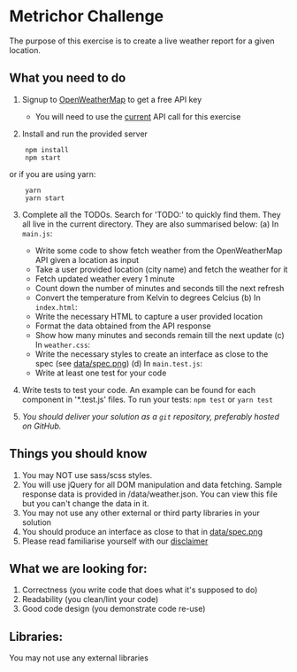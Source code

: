 # Metrichor Challenge

The purpose of this exercise is to create a live weather report for a given location.

## What you need to do

1. Signup to [OpenWeatherMap](https://openweathermap.org) to get a free API key

   - You will need to use the [current](https://openweathermap.org/current) API call for this exercise

2. Install and run the provided server

```
    npm install
    npm start
```

or if you are using yarn:

```
    yarn
    yarn start
```

3. Complete all the TODOs. Search for 'TODO:' to quickly find them. They all live in the current directory. They are also summarised below:
   (a) In `main.js`:

   - Write some code to show fetch weather from the OpenWeatherMap API given a location as input
   - Take a user provided location (city name) and fetch the weather for it
   - Fetch updated weather every 1 minute
   - Count down the number of minutes and seconds till the next refresh
   - Convert the temperature from Kelvin to degrees Celcius
     (b) In `index.html`:
   - Write the necessary HTML to capture a user provided location
   - Format the data obtained from the API response
   - Show how many minutes and seconds remain till the next update
     (c) In `weather.css`:
   - Write the necessary styles to create an interface as close to the spec (see [data/spec.png](./data/spec.png))
     (d) In `main.test.js`:
   - Write at least one test for your code

4. Write tests to test your code. An example can be found for each component in '\*.test.js' files. To run your tests:
   `npm test`
   or
   `yarn test`
5. _You should deliver your solution as a `git` repository, preferably hosted on GitHub._

## Things you should know

1. You may NOT use sass/scss styles.
2. You will use jQuery for all DOM manipulation and data fetching. Sample response data is provided in /data/weather.json. You can view this file but you can't change the data in it.
3. You may not use any other external or third party libraries in your solution
4. You should produce an interface as close to that in [data/spec.png](./data/spec.png)
5. Please read familiarise yourself with our [disclaimer](./DISCLAIMER.md)

## What we are looking for:

1. Correctness (you write code that does what it's supposed to do)
2. Readability (you clean/lint your code)
3. Good code design (you demonstrate code re-use)

## Libraries:

You may not use any external libraries
